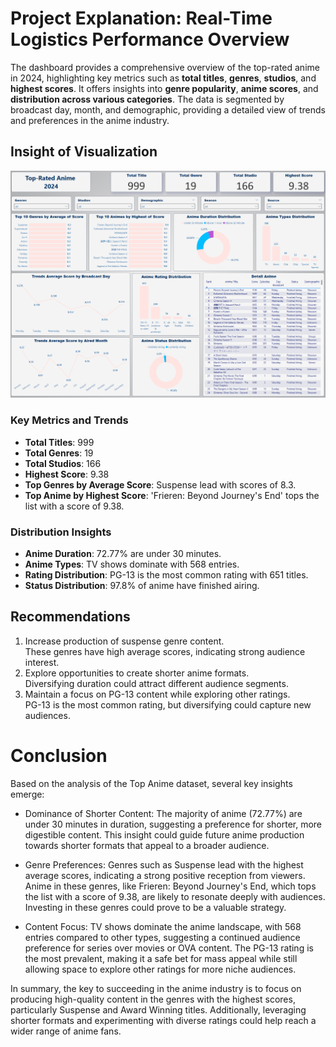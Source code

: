 # Project Explanation: Real-Time Logistics Performance Overview

The dashboard provides a comprehensive overview of the top-rated anime in 2024, highlighting key metrics such as **total titles**, **genres**, **studios**, and **highest scores**. It offers insights into **genre popularity**, **anime scores**, and **distribution across various categories**. The data is segmented by broadcast day, month, and demographic, providing a detailed view of trends and preferences in the anime industry.

## Insight of Visualization

![Visual1](img/Visual1.png)

### Key Metrics and Trends

- **Total Titles**: 999
- **Total Genres**: 19
- **Total Studios**: 166
- **Highest Score**: 9.38
- **Top Genres by Average Score**: Suspense lead with scores of 8.3.
- **Top Anime by Highest Score**: 'Frieren: Beyond Journey's End' tops the list with a score of 9.38.

### Distribution Insights

- **Anime Duration**: 72.77% are under 30 minutes.
- **Anime Types**: TV shows dominate with 568 entries.
- **Rating Distribution**: PG-13 is the most common rating with 651 titles.
- **Status Distribution**: 97.8% of anime have finished airing.

## Recommendations

1. Increase production of suspense genre content.\
   These genres have high average scores, indicating strong audience interest.
2. Explore opportunities to create shorter anime formats.\
   Diversifying duration could attract different audience segments.
3. Maintain a focus on PG-13 content while exploring other ratings.\
   PG-13 is the most common rating, but diversifying could capture new audiences.

# Conclusion

Based on the analysis of the Top Anime dataset, several key insights emerge:

- Dominance of Shorter Content: The majority of anime (72.77%) are under 30 minutes in duration, suggesting a preference for shorter, more digestible content. This insight could guide future anime production towards shorter formats that appeal to a broader audience.

- Genre Preferences: Genres such as Suspense lead with the highest average scores, indicating a strong positive reception from viewers. Anime in these genres, like Frieren: Beyond Journey's End, which tops the list with a score of 9.38, are likely to resonate deeply with audiences. Investing in these genres could prove to be a valuable strategy.

- Content Focus: TV shows dominate the anime landscape, with 568 entries compared to other types, suggesting a continued audience preference for series over movies or OVA content. The PG-13 rating is the most prevalent, making it a safe bet for mass appeal while still allowing space to explore other ratings for more niche audiences.

In summary, the key to succeeding in the anime industry is to focus on producing high-quality content in the genres with the highest scores, particularly Suspense and Award Winning titles. Additionally, leveraging shorter formats and experimenting with diverse ratings could help reach a wider range of anime fans.
